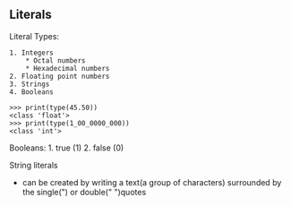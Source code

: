 ## Literals

Literal Types:

    1. Integers
        * Octal numbers
        * Hexadecimal numbers
    2. Floating point numbers
    3. Strings
    4. Booleans
```
>>> print(type(45.50))
<class 'float'>
>>> print(type(1_00_0000_000))
<class 'int'>
```

Booleans:
    1. true (1)
    2. false (0)

String literals 
- can be created by writing a text(a group of characters) surrounded by the single(") or double(" ")quotes